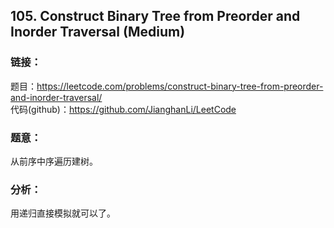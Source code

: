 ## 105. Construct Binary Tree from Preorder and Inorder Traversal (Medium)

### **链接**：
题目：https://leetcode.com/problems/construct-binary-tree-from-preorder-and-inorder-traversal/  
代码(github)：https://github.com/JianghanLi/LeetCode

### **题意**：
从前序中序遍历建树。

### **分析**：
用递归直接模拟就可以了。

